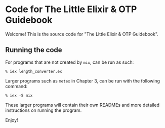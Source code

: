 Code for The Little Elixir & OTP Guidebook
========================================

Welcome! This is the source code for "The Little Elixir & OTP Guidebook".

## Running the code

For programs that are not created by `mix`, can be run as such:

```
% iex length_converter.ex
```

Larger programs such as `metex` in Chapter 3, can be run with the following command:

```
% iex -S mix
```

These larger programs will contain their own READMEs and more detailed instructions on running the program.

Enjoy!
